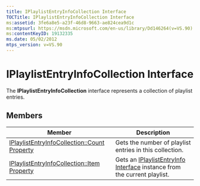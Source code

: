 ```yaml
---
title: IPlaylistEntryInfoCollection Interface
TOCTitle: IPlaylistEntryInfoCollection Interface
ms:assetid: 3fe6a8e5-a23f-46d8-9663-ae824cea9d1c
ms:mtpsurl: https://msdn.microsoft.com/en-us/library/Dd146264(v=VS.90)
ms:contentKeyID: 19132335
ms.date: 05/02/2012
mtps_version: v=VS.90
---
```


# IPlaylistEntryInfoCollection Interface

The **IPlaylistEntryInfoCollection** interface represents a collection of playlist entries.

## Members

|Member|Description|
|--- |--- |
|[IPlaylistEntryInfoCollection::Count Property](https://msdn.microsoft.com/en-us/library/dd146265(v=vs.90))|Gets the number of playlist entries in this collection.|
|[IPlaylistEntryInfoCollection::Item Property](https://msdn.microsoft.com/en-us/library/dd146256(v=vs.90))|Gets an [IPlaylistEntryInfo Interface](https://msdn.microsoft.com/en-us/library/dd146268(v=vs.90)) instance from the current playlist.|


